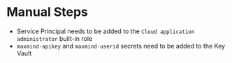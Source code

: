 # Manual Steps

* Service Principal needs to be added to the `Cloud application administrator` built-in role
* `maxmind-apikey` and `maxmind-userid` secrets need to be added to the Key Vault
